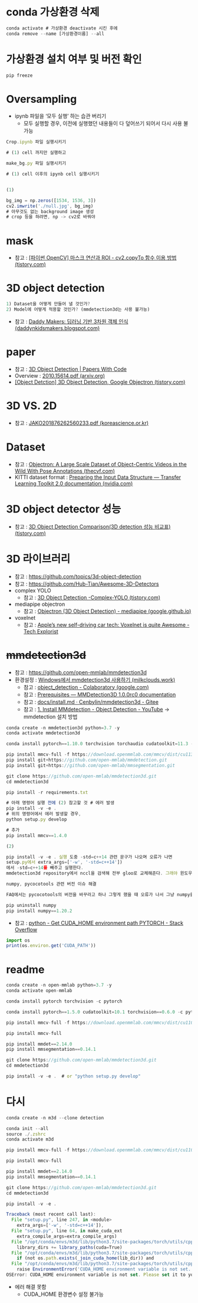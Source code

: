 # conda 가상환경 삭제

```jsx
conda activate # 가상환경 deactivate 시킨 후에
conda remove --name [가상환경이름] --all
```

# 가상환경 설치 여부 및 버전 확인

```jsx
pip freeze
```

# Oversampling

- ipynb 파일을 ‘모두 실행’ 하는 습관 버리기
    - 모두 실행할 경우, 이전에 실행했던 내용들이 다 덮어쓰기 되어서 다시 사용 불가능

```jsx
Crop.ipynb 파일 실행시키기

# (1) cell 까지만 실행하고 

make_bg.py 파일 실행시키기

# (1) cell 이후의 ipynb cell 실행시키기 
```

```jsx

(1) 

bg_img = np.zeros([1534, 1536, 3])
cv2.imwrite('./null.jpg', bg_img)
# 아무것도 없는 background image 생성 
# crop 등을 하려면, np -> cv2로 바꿔야
```

# mask

- 참고 : [[파이썬 OpenCV] 마스크 연산과 ROI - cv2.copyTo 함수 이용 방법 (tistory.com)](https://deep-learning-study.tistory.com/104)


# 3D object detection 
```jsx
1) Dataset을 어떻게 만들어 낼 것인가?
2) Model에 어떻게 적용할 것인가? (mmdetection3d는 사용 불가능)
```

- 참고 : [Daddy Makers: 딥러닝 기반 3차원 객체 인식 (daddynkidsmakers.blogspot.com)](http://daddynkidsmakers.blogspot.com/2019/09/3.html)

# paper

- 참고 : [3D Object Detection | Papers With Code](https://paperswithcode.com/task/3d-object-detection)
- Overview : [2010.15614.pdf (arxiv.org)](https://arxiv.org/pdf/2010.15614.pdf)
- [[Object Detction] 3D Object Detection, Google Objectron (tistory.com)](https://eehoeskrap.tistory.com/435)

# 3D VS. 2D

- 참고 : [JAKO201876262560233.pdf (koreascience.or.kr)](https://www.koreascience.or.kr/article/JAKO201876262560233.pdf)

# Dataset

- 참고 : [Objectron: A Large Scale Dataset of Object-Centric Videos in the Wild With Pose Annotations (thecvf.com)](https://openaccess.thecvf.com/content/CVPR2021/papers/Ahmadyan_Objectron_A_Large_Scale_Dataset_of_Object-Centric_Videos_in_the_CVPR_2021_paper.pdf)
- KITTI dataset format : [Preparing the Input Data Structure — Transfer Learning Toolkit 2.0 documentation (nvidia.com)](https://docs.nvidia.com/tao/archive/tlt-20/tlt-user-guide/text/preparing_data_input.html)

# 3D object detector 성능

- 참고 : [3D Object Detection Comparison(3D detection 성능 비교표) (tistory.com)](https://frogbam07.tistory.com/27)

# 3D 라이브러리

- 참고 : https://github.com/topics/3d-object-detection
- 참고 : https://github.com/Hub-Tian/Awesome-3D-Detectors
- complex YOLO
    - 참고 : [3D Object Detection -Complex-YOLO (tistory.com)](https://ai4all.tistory.com/6)
- mediapipe objectron
    - 참고 : [Objectron (3D Object Detection) - mediapipe (google.github.io)](https://google.github.io/mediapipe/solutions/objectron.html)
- voxelnet
    - 참고 : [Apple’s new self-driving car tech: Voxelnet is quite Awesome - Tech Explorist](https://www.techexplorist.com/apples-new-self-driving-car-tech-voxelnet-quite-awesome/8925/)

# ~~mmdetection3d~~

- 참고 : https://github.com/open-mmlab/mmdetection3d
- 환경설정 : [Windows에서 mmdetection3d 사용하기 (milkclouds.work)](https://milkclouds.work/windows%EC%97%90%EC%84%9C-mmdetection3d-%EC%82%AC%EC%9A%A9%ED%95%98%EA%B8%B0/)
    - 참고 : [object_detection - Colaboratory (google.com)](https://colab.research.google.com/github/ZwwWayne/mmdetection/blob/update-colab/demo/MMDet_Tutorial.ipynb)
    - 참고 : [Prerequisites — MMDetection3D 1.0.0rc0 documentation](https://mmdetection3d.readthedocs.io/en/latest/getting_started.html)
    - 참고 : [docs/install.md · Cenbylin/mmdetection3d - Gitee](https://gitee.com/cenbylin/mmdetection3d/blob/master/docs/install.md)
    - 참고 : [1. Install MMdetection - Object Detection - YouTube](https://www.youtube.com/watch?v=VOn7T6NR1tc&list=PLrJaZ4ogQUHzc2wtaptvXX8r600hdyvy0) → mmdetection 설치 방법

```jsx
conda create -n mmdetection3d python=3.7 -y
conda activate mmdetection3d

conda install pytorch==1.10.0 torchvision torchaudio cudatoolkit=11.3 -c pytorch

pip install mmcv-full -f https://download.openmmlab.com/mmcv/dist/cu113/torch1.10.0/index.html
pip install git+https://github.com/open-mmlab/mmdetection.git
pip install git+https://github.com/open-mmlab/mmsegmentation.git

git clone https://github.com/open-mmlab/mmdetection3d.git
cd mmdetection3d

pip install -r requirements.txt

# 아래 명령어 실행 전에 (2) 참고할 것 # 에러 발생
pip install -v -e .
# 위의 명령어에서 에러 발생할 경우, 
python setup.py develop

# 추가
pip install mmcv==1.4.0
```

```jsx
(2)

pip install -v -e . 실행 도중 -std=c++14 관련 문구가 나오며 오류가 나면
setup.py에서 extra_args=['-w', '-std=c++14'])
에서 -std=c++14를 빼주고 실행한다.
mmdetection3d repository에서 nccl을 검색해 전부 gloo로 교체해준다. 그래야 윈도우에서 실행이 된다. 링크 참고
```

```jsx
numpy, pycocotools 관련 버전 이슈 해결

FAQ에서는 pycocotools의 버전을 바꾸라고 하나 그렇게 했을 때 오류가 나서 그냥 numpy를 업그레이드함

pip uninstall numpy
pip install numpy==1.20.2
```

- 참고 : [python - Get CUDA_HOME environment path PYTORCH - Stack Overflow](https://stackoverflow.com/questions/52731782/get-cuda-home-environment-path-pytorch)

```jsx
import os
print(os.environ.get('CUDA_PATH'))
```

# readme

```jsx
conda create -n open-mmlab python=3.7 -y
conda activate open-mmlab

conda install pytorch torchvision -c pytorch

conda install pytorch==1.5.0 cudatoolkit=10.1 torchvision==0.6.0 -c pytorch

pip install mmcv-full -f https://download.openmmlab.com/mmcv/dist/cu110/torch1.7.0/index.html

pip install mmcv-full 

pip install mmdet==2.14.0
pip install mmsegmentation==0.14.1

git clone https://github.com/open-mmlab/mmdetection3d.git
cd mmdetection3d

pip install -v -e .  # or "python setup.py develop"
```

# 다시

```jsx
conda create -n m3d --clone detection

conda init --all
source ./.zshrc
conda activate m3d

pip install mmcv-full -f https://download.openmmlab.com/mmcv/dist/cu110/torch1.7.0/index.html

pip install mmcv-full 

pip install mmdet==2.14.0
pip install mmsegmentation==0.14.1

git clone https://github.com/open-mmlab/mmdetection3d.git
cd mmdetection3d

pip install -v -e .
```

```jsx
Traceback (most recent call last):
  File "setup.py", line 247, in <module>
    extra_args=['-w', '-std=c++14']),
  File "setup.py", line 64, in make_cuda_ext
    extra_compile_args=extra_compile_args)
  File "/opt/conda/envs/m3d/lib/python3.7/site-packages/torch/utils/cpp_extension.py", line 800, in CUDAExtension
    library_dirs += library_paths(cuda=True)
  File "/opt/conda/envs/m3d/lib/python3.7/site-packages/torch/utils/cpp_extension.py", line 892, in library_paths
    if (not os.path.exists(_join_cuda_home(lib_dir)) and
  File "/opt/conda/envs/m3d/lib/python3.7/site-packages/torch/utils/cpp_extension.py", line 1827, in _join_cuda_home
    raise EnvironmentError('CUDA_HOME environment variable is not set. '
OSError: CUDA_HOME environment variable is not set. Please set it to your CUDA install root.
```

- 에러 해결 못함
    - CUDA_HOME 환경변수 설정 불가능
